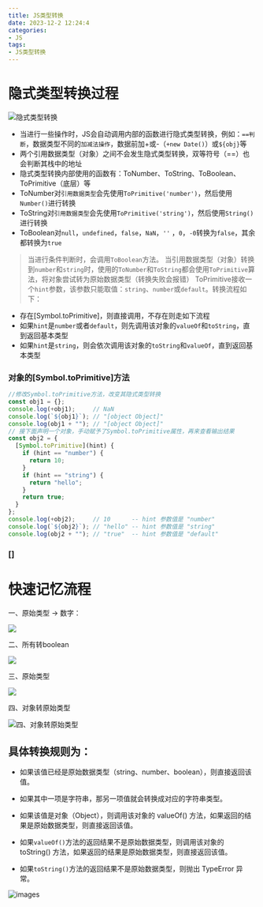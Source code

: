 ```yaml
---
title: JS类型转换
date: 2023-12-2 12:24:4
categories:
- JS
tags:
- JS类型转换
---
```


# 隐式类型转换过程
![隐式类型转换](/images/隐式类型转换.png)
- 当进行一些操作时，JS会自动调用内部的函数进行隐式类型转换，例如：`==判断`，数据类型不同的`加减法操作`，数据前加+或-（`+new Date()`）或`${obj}`等
- 两个引用数据类型（对象）之间不会发生隐式类型转换，双等符号（==）也会判断其栈中的地址
- 隐式类型转换内部使用的函数有：ToNumber、ToString、ToBoolean、ToPrimitive（底层）等
- ToNumber对`引用数据类型`会先使用`ToPrimitive('number')`，然后使用`Number()`进行转换
- ToString对`引用数据类型`会先使用`ToPrimitive('string')`，然后使用`String()`进行转换
- ToBoolean对`null`，`undefined`，`false`，`NaN`，`''` ，`0`，`-0`转换为`false`，其余都转换为`true`

> 当进行条件判断时，会调用`ToBoolean`方法。
> 当引用数据类型（对象）转换到`number`和`string`时，使用的`ToNumber`和`ToString`都会使用`ToPrimitive`算法，将对象尝试转为原始数据类型（转换失败会报错）
> ToPrimitive接收一个`hint`参数，该参数只能取值：`string`、`number`或`default`。转换流程如下：
  - 存在[Symbol.toPrimitive]，则直接调用，不存在则走如下流程
  - 如果`hint`是`number`或者`default`，则先调用该对象的`valueOf`和`toString`，直到返回基本类型
  - 如果`hint`是`string`，则会依次调用该对象的`toString`和`valueOf`，直到返回基本类型
### 对象的[Symbol.toPrimitive]方法
```javascript
//修改Symbol.toPrimitive方法，改变其隐式类型转换
const obj1 = {};
console.log(+obj1);     // NaN
console.log(`${obj1}`); // "[object Object]"
console.log(obj1 + ""); // "[object Object]"
// 接下面声明一个对象，手动赋予了Symbol.toPrimitive属性，再来查看输出结果
const obj2 = {
  [Symbol.toPrimitive](hint) {
    if (hint == "number") {
      return 10;
    }
    if (hint == "string") {
      return "hello";
    }
    return true;
  }
};
console.log(+obj2);     // 10      -- hint 参数值是 "number"
console.log(`${obj2}`); // "hello" -- hint 参数值是 "string"
console.log(obj2 + ""); // "true"  -- hint 参数值是 "default"
```
### []



# 快速记忆流程

一、原始类型 -> 数字：

![](/images/1.png)

二、所有转boolean

![](/images/2.png)

三、原始类型

![](/images/3.png)

四、对象转原始类型

![四、对象转原始类型](/images/4.png)

## 具体转换规则为：

- 如果该值已经是原始数据类型（string、number、boolean），则直接返回该值。

- 如果其中一项是字符串，那另一项值就会转换成对应的字符串类型。

- 如果该值是对象（Object），则调用该对象的 valueOf() 方法，如果返回的结果是原始数据类型，则直接返回该值。

- 如果` valueOf() `方法的返回结果不是原始数据类型，则调用该对象的 toString() 方法，如果返回的结果是原始数据类型，则直接返回该值。

- 如果` toString() `方法的返回结果不是原始数据类型，则抛出 TypeError 异常。

![images](/images/Snipaste_2024-05-28_22-08-50.png)